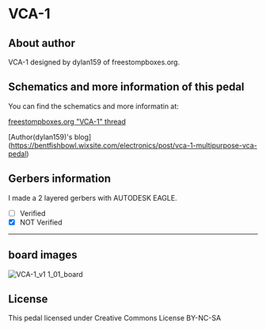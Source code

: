 # VCA-1

## About author
VCA-1 designed by dylan159 of freestompboxes.org.

## Schematics and more information of this pedal
<p>You can find the schematics and more informatin at: </p>

[freestompboxes.org "VCA-1" thread](https://www.freestompboxes.org/viewtopic.php?p=291782&hilit=VCA#p291782)


[Author(dylan159)'s blog] (https://bentfishbowl.wixsite.com/electronics/post/vca-1-multipurpose-vca-pedal)


## Gerbers information
I made a 2 layered gerbers with AUTODESK EAGLE. 
- [ ] Verified
- [x] NOT Verified
---
## board images

![VCA-1_v1 1_01_board](https://user-images.githubusercontent.com/53999927/204142916-3da4436d-8b92-4351-baeb-8404f90e281a.png)


## License
This pedal licensed under Creative Commons License BY-NC-SA
